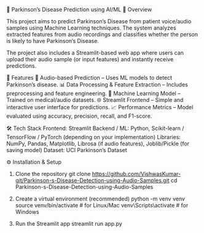 🧠 Parkinson’s Disease Prediction using AI/ML
📌 Overview

This project aims to predict Parkinson’s Disease from patient voice/audio samples using Machine Learning techniques.
The system analyzes extracted features from audio recordings and classifies whether the person is likely to have Parkinson’s Disease.

The project also includes a Streamlit-based web app where users can upload their audio sample (or input features) and instantly receive predictions.


🚀 Features
🎤 Audio-based Prediction – Uses ML models to detect Parkinson’s disease.
📊 Data Processing & Feature Extraction – Includes preprocessing and feature engineering.
🤖 Machine Learning Model – Trained on medical/audio datasets.
🌐 Streamlit Frontend – Simple and interactive user interface for predictions.
📈 Performance Metrics – Model evaluated using accuracy, precision, recall, and F1-score.


🛠️ Tech Stack
Frontend: Streamlit
Backend / ML: Python, Scikit-learn / TensorFlow / PyTorch (depending on your implementation)
Libraries: NumPy, Pandas, Matplotlib, Librosa (if audio features), Joblib/Pickle (for saving model)
Dataset: UCI Parkinson’s Dataset


⚙️ Installation & Setup

1. Clone the repository
git clone https://github.com/VishwasKumar-git/Parkinson-s-Disease-Detection-using-Audio-Samples.git
cd Parkinson-s-Disease-Detection-using-Audio-Samples

2. Create a virtual environment (recommended)
    python -m venv venv
    source venv/bin/activate   # for Linux/Mac
    venv\Scripts\activate      # for Windows
   
3. Run the Streamlit app
   streamlit run app.py




